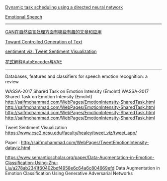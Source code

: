 [Dynamic task scheduling using a directed neural network](https://www.sciencedirect.com/science/article/pii/S0743731514001907)

[Emotional Speech](https://zenodo.org/record/1188976#.XE7OO1xKhnL)

---

[GAN在自然语言处理方面有哪些有趣的文章和应用](https://www.zhihu.com/question/54463527)

[Toward Controlled Generation of Text](https://arxiv.org/pdf/1703.00955.pdf)

[sentiment viz: Tweet Sentiment Visualization](https://www.csc2.ncsu.edu/faculty/healey/tweet_viz/tweet_app/)

[花式解释AutoEncoder与VAE](https://zhuanlan.zhihu.com/p/27549418)



--------------------------------------

Databases, features and classifiers for speech emotion recognition: a review





WASSA-2017 Shared Task on Emotion Intensity (EmoInt) WASSA-2017 Shared Task on Emotion Intensity (EmoInt) http://saifmohammad.com/WebPages/EmotionIntensity-SharedTask.html http://saifmohammad.com/WebPages/EmotionIntensity-SharedTask.html http://saifmohammad.com/WebPages/EmotionIntensity-SharedTask.html http://saifmohammad.com/WebPages/EmotionIntensity-SharedTask.html 
 
Tweet Sentiment Visualization https://www.csc2.ncsu.edu/faculty/healey/tweet_viz/tweet_app/ 
 
Paper : http://saifmohammad.com/WebPages/TweetEmotionIntensity-dataviz.html 
 
https://www.semanticscholar.org/paper/Data-Augmentation-in-Emotion-Classification-Using-Zhu-Liu/a278ab2341f60402bdf4958e6c64a6c804669efd 
Data Augmentation in Emotion Classification Using Generative Adversarial Networks 

